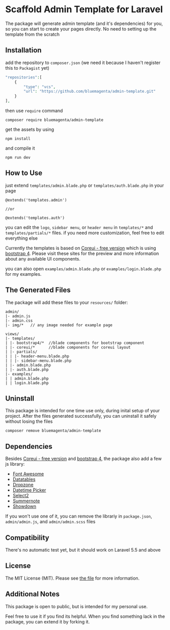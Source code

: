 # Scaffold Admin Template for Laravel
The package will generate admin template (and it's dependencies) for you, 
so you can start to create your pages directly. No need to setting up the template from the scratch

## Installation
add the repository to `composer.json` (we need it because I haven't register this to `Packagist` yet)

```php
"repositories":[
    {
        "type": "vcs",
        "url": "https://github.com/bluemagenta/admin-template.git"
    }
],
``` 

then use `require` command
```
composer require bluemagenta/admin-template
```

get the assets by using
```
npm install
``` 

and compile it
```
npm run dev
```

## How to Use
just extend `templates/admin.blade.php` or `templates/auth.blade.php` in your page

```blade
@extends('templates.admin')

//or

@extends('templates.auth')
``` 

you can edit the `logo`, `sidebar menu`, or `header menu` in `templates/*` and `templates/partials/*` files.
if you need more customization, feel free to edit everything else

Currently the templates is based on [Coreui - free version](https://coreui.io/) which is using [bootstrap 4](https://getbootstrap.com/). 
Please visit these sites for the preview and more information about any available UI components.

you can also open `examples/admin.blade.php` or `examples/login.blade.php` for my examples.

## The Generated Files

The package will add these files to your `resources/` folder:
```
admin/
|- admin.js
|- admin.css
|- img/*   // any image needed for example page

views/
|- templates/
| |- bootstrap4/*  //blade components for bootstrap component
| |- coreui/*      //blade components for coreui layout
| |- partials/
| | |- header-menu.blade.php
| | |- sidebar-menu.blade.php
| |- admin.blade.php
| |- auth.blade.php
|- examples/
| | admin.blade.php
| | login.blade.php
```

## Uninstall
This package is intended for one time use only, during inital setup of your project.
After the files generated successfully, you can uninstall it safely without losing the files

```
composer remove bluemagenta/admin-template
```

## Dependencies

Besides [Coreui - free version](https://coreui.io/) and [bootstrap 4](https://getbootstrap.com/), the package also add a few js library:

- [Font Awesome](https://fontawesome.com/)
- [Datatables](https://datatables.net/)
- [Dropzone](https://www.dropzonejs.com/)
- [Datetime Picker](https://eonasdan.github.io/bootstrap-datetimepicker/)
- [Select2](https://select2.org/)
- [Summernote](https://summernote.org/)
- [Showdown](https://github.com/showdownjs/showdown)

If you won't use one of it, you can remove the librariy in `package.json`, `admin/admin.js`, and `admin/admin.scss` files

## Compatibility
There's no automatic test yet, but it should work on Laravel 5.5 and above

## License
The MIT License (MIT). Please see [the file](license.md) for more information.

## Additional Notes
This package is open to public, but is intended for my personal use. 

Feel free to use it if you find its helpful. When you find something lack in the package, you can extend it by forking it.